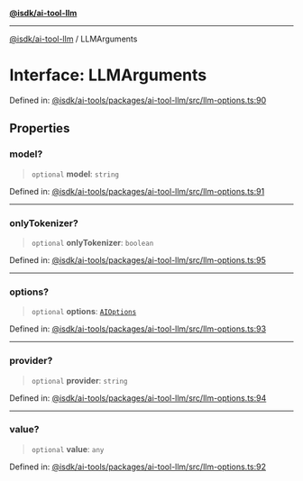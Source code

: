 [**@isdk/ai-tool-llm**](../README.md)

***

[@isdk/ai-tool-llm](../globals.md) / LLMArguments

# Interface: LLMArguments

Defined in: [@isdk/ai-tools/packages/ai-tool-llm/src/llm-options.ts:90](https://github.com/isdk/ai-tool-llm.js/blob/b85f02c051e6cb4b9c451fe72592c4077cb731a4/src/llm-options.ts#L90)

## Properties

### model?

> `optional` **model**: `string`

Defined in: [@isdk/ai-tools/packages/ai-tool-llm/src/llm-options.ts:91](https://github.com/isdk/ai-tool-llm.js/blob/b85f02c051e6cb4b9c451fe72592c4077cb731a4/src/llm-options.ts#L91)

***

### onlyTokenizer?

> `optional` **onlyTokenizer**: `boolean`

Defined in: [@isdk/ai-tools/packages/ai-tool-llm/src/llm-options.ts:95](https://github.com/isdk/ai-tool-llm.js/blob/b85f02c051e6cb4b9c451fe72592c4077cb731a4/src/llm-options.ts#L95)

***

### options?

> `optional` **options**: [`AIOptions`](AIOptions.md)

Defined in: [@isdk/ai-tools/packages/ai-tool-llm/src/llm-options.ts:93](https://github.com/isdk/ai-tool-llm.js/blob/b85f02c051e6cb4b9c451fe72592c4077cb731a4/src/llm-options.ts#L93)

***

### provider?

> `optional` **provider**: `string`

Defined in: [@isdk/ai-tools/packages/ai-tool-llm/src/llm-options.ts:94](https://github.com/isdk/ai-tool-llm.js/blob/b85f02c051e6cb4b9c451fe72592c4077cb731a4/src/llm-options.ts#L94)

***

### value?

> `optional` **value**: `any`

Defined in: [@isdk/ai-tools/packages/ai-tool-llm/src/llm-options.ts:92](https://github.com/isdk/ai-tool-llm.js/blob/b85f02c051e6cb4b9c451fe72592c4077cb731a4/src/llm-options.ts#L92)
